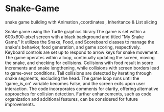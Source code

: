 # Snake-Game
snake game building with Animation ,coordinates , Inheritance & List slicing

Snake game using the Turtle graphics library.The game is set within a 600x600-pixel screen with a black background and titled "My Snake Game." 
It utilizes the Snake, Food, and Scoreboard classes to manage the snake's behavior, food generation, and game scoring, respectively. 
Keyboard controls are set up to respond to arrow keys for snake movement.
The game operates within a loop, continually updating the screen, moving the snake, and checking for collisions. 
Collisions with food result in score increments and snake lengthening, while collisions with screen borders lead to game-over conditions. 
Tail collisions are detected by iterating through snake segments, excluding the head. The game loop runs until the 'game_is_on' variable becomes False, and the screen exits upon user interaction. 
The code incorporates comments for clarity, offering alternative approaches for collision detection. Further enhancements, 
such as code organization and additional features, can be considered for future improvements.
